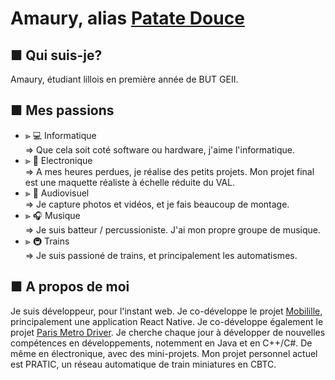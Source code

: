 # Amaury, alias [Patate Douce](https://m.youtube.com/c/LaPatateDouce)

## ■ Qui suis-je?
Amaury, étudiant lillois en première année de BUT GEII.

## ■ Mes passions
- ⪢ 💻 Informatique <br>
⇒ Que cela soit coté software ou hardware, j'aime l'informatique.<br>
- ⪢ 🚨 Electronique<br>
⇒ A mes heures perdues, je réalise des petits projets. Mon projet final est une maquette réaliste à échelle réduite du VAL.<br>
- ⪢ 🎥 Audiovisuel<br>
⇒ Je capture photos et vidéos, et je fais beaucoup de montage.<br>
- ⪢ 🎧 Musique<br>
⇒ Je suis batteur / percussioniste. J'ai mon propre groupe de musique.<br>
- ⪢ 🚇 Trains<br>
⇒ Je suis passioné de trains, et principalement les automatismes.

## ■ A propos de moi
Je suis développeur, pour l'instant web. Je co-développe le projet [Mobilille](https://mobilille.fr/), principalement une application React Native. Je co-développe également le projet [Paris Metro Driver](https://pmdapp.fr/).
Je cherche chaque jour à développer de nouvelles compétences en développements, notemment en Java et en C++/C#. De même en électronique, avec des mini-projets.
Mon projet personnel actuel est PRATIC, un réseau automatique de train miniatures en CBTC.
